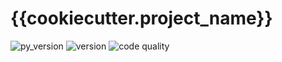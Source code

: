 # {{cookiecutter.project_name}}

![py_version](https://img.shields.io/badge/python-^3.9-blue?style=for-the-badge&logo=python&logoColor=9cf) ![version](https://img.shields.io/badge/version-0.1.0-gree?style=for-the-badge&logo=semver) ![code quality](https://img.shields.io/badge/code_quality-A-51C62B?style=for-the-badge&logo=codeforces&logoColor=9cf)